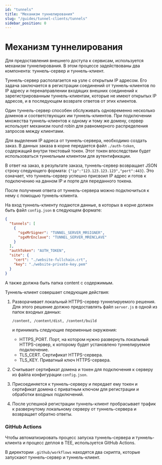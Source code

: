 ```yaml
---
id: "tunnels"
title: "Механизм туннелирования"
slug: "/guides/tunnel-clients/tunnels"
sidebar_position: 0
---
```


# Механизм туннелирования

Для предоставления внешнего доступа к сервисам, используется механизм туннелирования. В этом процессе задействованы два 
компонента: туннель-сервер и туннель-клиент.

Туннель-сервер располагается на узле с открытым IP адресом. Его задача заключается в регистрации соединений от 
туннель-клиентов по IP адресу и перенаправлении входящих внешних соединений к зарегистрированным туннель-клиентам, 
которые не имеют открытых IP адресов, и в последующем возврате ответов от этих клиентов.

Один туннель-сервер способен обслуживать одновременно несколько доменов и соответствующих им туннель-клиентов. 
При подключении множества туннель-клиентов к одному и тому же домену, сервер использует механизм round robin для 
равномерного распределения запросов между клиентами.

Для выделения IP адреса от туннель-сервера, необходимо создать заказ. В данных заказа в корне передается файл 
`./auth-token`, содержащий внутри текстовый токен. Этот токен впоследствии будет использоваться туннельным клиентом для 
аутентификации.

В ответ на заказ, в результате заказа, туннель-сервер возвращает JSON строку следующего формата: 
`{"ip":"123.123.123.123","port":443}`. Это означает, что туннель-сервер успешно присвоил IP адрес и готов к подключению 
на данном IP и порте для переданного токена.

После получения ответа от туннель-сервера можно подключиться к нему с помощью туннель-клиента.

На вход туннель-клиенту подаются данные, в которых в корне должен быть файл `config.json` в следующем формате:

```json
{
  "tunnels": [
    {
      "sgxMrSigner": "TUNNEL_SERVER_MRSIGNER",
      "sgxMrEnclave": "TUNNEL_SERVER_MRENCLAVE"
    }
  ],
  "authToken": "AUTH_TOKEN",
  "site": {
    "cert": "./website-fullchain.crt",
    "key": "./website-private-key.pem"
  }
}
```

А также должна быть папка content с содержимым.

Туннель-клиент совершает следующие действия:

1. Разворачивает локальный HTTPS-сервер туннелируемого решения. Для этого решение должно предоставлять файл `server.js` 
   в одной из папок входных данных:

    ```bash
    /content, /content/dist, /content/build
    ```
    
    и принимать следующие переменные окружения:

   * HTTPS\_PORT. Порт, на котором нужно развернуть локальный HTTPS-сервер, к которому будет установлено туннелируемое подключение.
   * TLS\_CERT. Сертификат HTTPS-сервера.
   * TLS\_KEY. Приватный ключ HTTPS-сервера.

2. Считывает сертификат домена и токен для подключения к серверу из файла конфигурации `config.json`.
3. Присоединяется к туннель-серверу и передает ему токен и сертификат домена с приватным ключом для регистрации и 
обработки входных подключений.
4. После успешной регистрации туннель-клиент пробрасывает трафик к развернутому локальному серверу от туннель-сервера и 
возвращает обратно ответы.

### GitHub Actions

Чтобы автоматизировать процесс запуска туннель-сервера и туннель-клиента и процесс деплоя в TEE, используется GitHub Actions.

В директории `.github/workflows` находятся два скрипта, которые запускают туннель-сервер и туннель-клиент.
